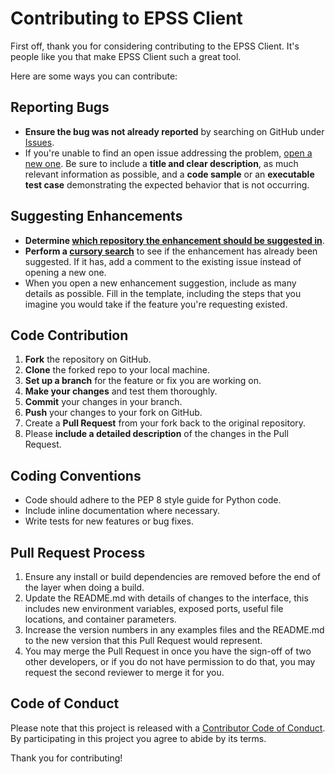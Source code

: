 # Contributing to EPSS Client

First off, thank you for considering contributing to the EPSS Client. It's people like you that make EPSS Client such a great tool. 

Here are some ways you can contribute:

## Reporting Bugs

- **Ensure the bug was not already reported** by searching on GitHub under [Issues](https://github.com/santosomar/epss_client/issues).
- If you're unable to find an open issue addressing the problem, [open a new one](https://github.com/santosomar/epss_client/issues/new). Be sure to include a **title and clear description**, as much relevant information as possible, and a **code sample** or an **executable test case** demonstrating the expected behavior that is not occurring.

## Suggesting Enhancements

- **Determine [which repository the enhancement should be suggested in](https://github.com/santosomar/epss_client/issues)**.
- **Perform a [cursory search](https://github.com/santosomar/epss_client/issues)** to see if the enhancement has already been suggested. If it has, add a comment to the existing issue instead of opening a new one.
- When you open a new enhancement suggestion, include as many details as possible. Fill in the template, including the steps that you imagine you would take if the feature you're requesting existed.

## Code Contribution

1. **Fork** the repository on GitHub.
2. **Clone** the forked repo to your local machine.
3. **Set up a branch** for the feature or fix you are working on.
4. **Make your changes** and test them thoroughly.
5. **Commit** your changes in your branch.
6. **Push** your changes to your fork on GitHub.
7. Create a **Pull Request** from your fork back to the original repository.
8. Please **include a detailed description** of the changes in the Pull Request.

## Coding Conventions

- Code should adhere to the PEP 8 style guide for Python code.
- Include inline documentation where necessary.
- Write tests for new features or bug fixes.

## Pull Request Process

1. Ensure any install or build dependencies are removed before the end of the layer when doing a build.
2. Update the README.md with details of changes to the interface, this includes new environment variables, exposed ports, useful file locations, and container parameters.
3. Increase the version numbers in any examples files and the README.md to the new version that this Pull Request would represent. 
4. You may merge the Pull Request in once you have the sign-off of two other developers, or if you do not have permission to do that, you may request the second reviewer to merge it for you.

## Code of Conduct

Please note that this project is released with a [Contributor Code of Conduct](https://www.contributor-covenant.org/version/2/0/code_of_conduct/). By participating in this project you agree to abide by its terms.

Thank you for contributing!
